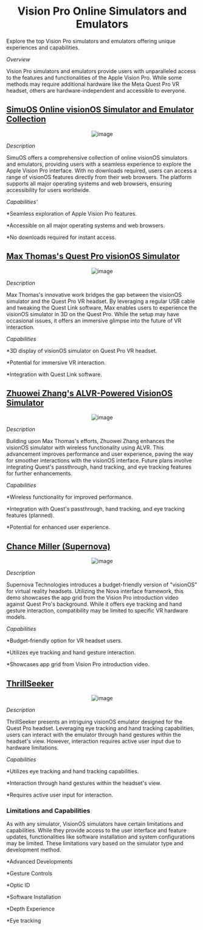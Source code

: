 
<div align="center">

# Vision Pro Online Simulators and Emulators
 
</div>

Explore the top Vision Pro simulators and emulators offering unique experiences and capabilities.

*Overview*

Vision Pro simulators and emulators provide users with unparalleled access to the features and functionalities of the Apple Vision Pro. While some methods may require additional hardware like the Meta Quest Pro VR headset, others are hardware-independent and accessible to everyone.

## [SimuOS Online visionOS Simulator and Emulator Collection](https://simuos.com/visionos/)

<div align="center">

![image](https://github.com/Emmajo2022/visionOS-online-Simulator/assets/169425726/a988b9f9-4173-40a7-b464-202a39dd204f)
 
</div>

*Description*

SimuOS offers a comprehensive collection of online visionOS simulators and emulators, providing users with a seamless experience to explore the Apple Vision Pro interface. With no downloads required, users can access a range of visionOS features directly from their web browsers. The platform supports all major operating systems and web browsers, ensuring accessibility for users worldwide.

*Capabilities'*

*Seamless exploration of Apple Vision Pro features.

*Accessible on all major operating systems and web browsers.

*No downloads required for instant access.

## [Max Thomas's Quest Pro visionOS Simulator](https://www.youtube.com/watch?v=-ILkA3eqyXo&t=6s)

<div align="center">

![image](https://github.com/Emmajo2022/visionOS-online-Simulator/assets/169425726/90133a25-2b84-4f97-b421-1a88879727f6)

</div>

*Description*

Max Thomas's innovative work bridges the gap between the visionOS simulator and the Quest Pro VR headset. By leveraging a regular USB cable and tweaking the Quest Link software, Max enables users to experience the visionOS simulator in 3D on the Quest Pro. While the setup may have occasional issues, it offers an immersive glimpse into the future of VR interaction.

*Capabilities*

*3D display of visionOS simulator on Quest Pro VR headset.

*Potential for immersive VR interaction.

*Integration with Quest Link software.

## [Zhuowei Zhang's ALVR-Powered VisionOS Simulator](https://twitter.com/zhuowei/status/1678226947560579072?ref_src=twsrc%5Etfw%7Ctwcamp%5Etweetembed%7Ctwterm%5E1678226947560579072%7Ctwgr%5Ea4485fbddeb8d5d88a6b373de4b73d7a28f1b984%7Ctwcon%5Es1_&ref_url=https%3A%2F%2Fsilzee.com%2Fvisionos-simulator%2F)

<div align="center">

![image](https://github.com/Emmajo2022/visionOS-online-Simulator/assets/169425726/27b15423-4637-40ef-9e15-55f59d901b35)

</div>

*Description*

Building upon Max Thomas's efforts, Zhuowei Zhang enhances the visionOS simulator with wireless functionality using ALVR. This advancement improves performance and user experience, paving the way for smoother interactions with the visionOS interface. Future plans involve integrating Quest's passthrough, hand tracking, and eye tracking features for further enhancements.

*Capabilities*

*Wireless functionality for improved performance.

*Integration with Quest's passthrough, hand tracking, and eye tracking features (planned).

*Potential for enhanced user experience.

## [Chance Miller (Supernova)](https://www.youtube.com/watch?v=NggUSn7UmDI)

<div align="center">

![image](https://github.com/Emmajo2022/visionOS-online-Simulator/assets/169425726/74e884dc-f33e-4266-a099-69d23181b647)

</div>

*Description*

Supernova Technologies introduces a budget-friendly version of "visionOS" for virtual reality headsets. Utilizing the Nova interface framework, this demo showcases the app grid from the Vision Pro introduction video against Quest Pro's background. While it offers eye tracking and hand gesture interaction, compatibility may be limited to specific VR hardware models.

*Capabilities*

*Budget-friendly option for VR headset users.

*Utilizes eye tracking and hand gesture interaction.

*Showcases app grid from Vision Pro introduction video.

## [ThrillSeeker]([https://www.google.com](https://www.youtube.com/watch?v=rjyUuLR8zoo))

<div align="center">

![image](https://github.com/Emmajo2022/visionOS-online-Simulator/assets/169425726/27d6b9f8-2f7b-4280-8320-ea1fdb2d153b)

</div>

*Description*

ThrillSeeker presents an intriguing visionOS emulator designed for the Quest Pro headset. Leveraging eye tracking and hand tracking capabilities, users can interact with the emulator through hand gestures within the headset's view. However, interaction requires active user input due to hardware limitations.

*Capabilities*

*Utilizes eye tracking and hand tracking capabilities.

*Interaction through hand gestures within the headset's view.

*Requires active user input for interaction.

### Limitations and Capabilities

As with any simulator, VisionOS simulators have certain limitations and capabilities. While they provide access to the user interface and feature updates, functionalities like software installation and system configurations may be limited. These limitations vary based on the simulator type and development method.

*Advanced Developments

*Gesture Controls

*Optic ID

*Software Installation

*Depth Experience

*Eye tracking

